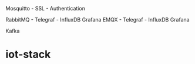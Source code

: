 <!-- mosquitto-stack -->
Mosquitto - SSL - Authentication


RabbitMQ - Telegraf - InfluxDB Grafana
EMQX - Telegraf - InfluxDB Grafana

Kafka
# iot-stack
